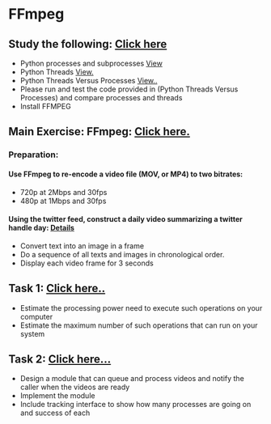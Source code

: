 # FFmpeg

## Study the following: [Click here]
- Python processes and subprocesses [View]
- Python Threads [View.]
- Python Threads Versus Processes [View..]
- Please run and test the code provided in (Python Threads Versus Processes) and compare processes and threads
- Install FFMPEG

## Main Exercise: FFmpeg: [Click here.]
### Preparation:
#### Use FFmpeg to re-encode a video file (MOV, or MP4) to two bitrates:
- 720p at 2Mbps and 30fps
- 480p at 1Mbps and 30fps
#### Using the twitter feed, construct a daily video summarizing a twitter handle day:   [Details]
- Convert text into an image in a frame
- Do a sequence of all texts and images in chronological order.
- Display each video frame for 3 seconds
  
## Task 1: [Click here..]
- Estimate the processing power need to execute such operations on your computer
- Estimate the maximum number of such operations that can run on your system

## Task 2: [Click here...]
- Design a module that can queue and process videos and notify the caller when the videos are ready
- Implement the module
- Include tracking interface to show how many processes are going on and success of each

[Click here]: https://github.com/BUEC500C1/video-zhangyanyu0722/tree/master/ThreadsVSProcesses
[Click here.]: https://github.com/BUEC500C1/video-zhangyanyu0722/tree/master/FFmpeg
[Click here..]: https://github.com/BUEC500C1/video-zhangyanyu0722/tree/master/task1
[Click here...]: https://github.com/BUEC500C1/video-zhangyanyu0722/tree/master/task2
[View]: https://docs.python.org/3/library/subprocess.html
[View.]: https://docs.python.org/3/library/threading.html
[View..]: https://stackoverflow.com/questions/3044580/multiprocessing-vs-threading-python
[Details]: https://github.com/BUEC500C1/video-zhangyanyu0722/tree/master/FFmpeg/Twitter_feed
